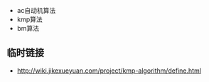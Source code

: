 
- ac自动机算法
- kmp算法
- bm算法


## 临时链接

- http://wiki.jikexueyuan.com/project/kmp-algorithm/define.html